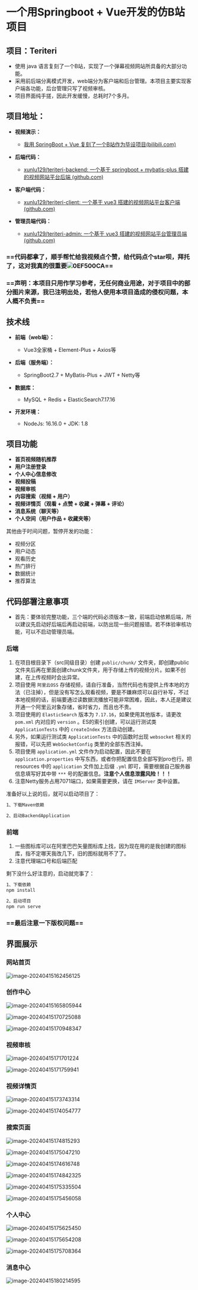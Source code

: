 # 一个用Springboot + Vue开发的仿B站项目



## 项目：Teriteri

- 使用 java 语言复刻了一个B站，实现了一个弹幕视频网站所具备的大部分功能。
- 采用前后端分离模式开发，web端分为客户端和后台管理。本项目主要实现客户端各功能，后台管理只写了视频审核。
- 项目界面纯手搓，因此开发缓慢，总耗时7个多月。



## 项目地址：

- **视频演示：**
  - [我用 SpringBoot + Vue 复刻了一个B站作为毕设项目(bilibili.com)](https://www.bilibili.com/video/BV1pM4m1D7Vt)

- **后端代码：**
  - [xunlu129/teriteri-backend: 一个基于 springboot + mybatis-plus 搭建的视频网站平台后端 (github.com)](https://github.com/xunlu129/teriteri-backend)

- **客户端代码：**
  - [xunlu129/teriteri-client: 一个基于 vue3 搭建的视频网站平台客户端 (github.com)](https://github.com/xunlu129/teriteri-client)

- **管理员端代码：**
  - [xunlu129/teriteri-admin: 一个基于 vue3 搭建的视频网站平台管理员端 (github.com)](https://github.com/xunlu129/teriteri-admin)

### ==**代码都拿了，顺手帮忙给我视频点个赞，给代码点个star呗，拜托了，这对我真的很重要![0EF500CA](README.assets/0EF500CA-1713261638190-1.png)**==

### ==**声明：本项目只用作学习参考，无任何商业用途，对于项目中的部分图片来源，我已注明出处，若他人使用本项目造成的侵权问题，本人概不负责**==



## 技术线

- **前端（web端）：**
  - Vue3全家桶 + Element-Plus + Axios等

- **后端（服务端）：**
  - SpringBoot2.7 + MyBatis-Plus + JWT + Netty等

- **数据库：**
  - MySQL + Redis + ElasticSearch7.17.16

- **开发环境：**
  - NodeJs: 16.16.0 + JDK: 1.8



## 项目功能

- **首页视频随机推荐**
- **用户注册登录**
- **个人中心信息修改**
- **视频投稿**
- **视频审核**
- **内容搜索（视频 + 用户）**
- **视频详情页（观看 + 点赞 + 收藏 + 弹幕 + 评论）**
- **消息系统（聊天等）**
- **个人空间（用户作品 + 收藏夹等）**

其他由于时间问题，暂停开发的功能：

- 视频分区
- 用户动态
- 观看历史
- 热门排行
- 数据统计
- 推荐算法



## 代码部署注意事项

- 首先：要体验完整功能，三个端的代码必须版本一致，前端启动依赖后端，所以建议先启动好后端后再启动前端，以防出现一些问题报错。若不体验审核功能，可以不启动管理员端。

### 后端

1. 在项目根目录下（src同级目录）创建 `public/chunk/` 文件夹，即创建public文件夹后再在里面创建chunk文件夹，用于存储上传的视频分片。如果不创建，在上传视频时会出异常。
2. 项目使用 `阿里云OSS` 存储视频，请自行准备，当然代码也有提供上传本地的方法（已注掉），但是没有写怎么观看视频，要是不嫌麻烦可以自行补写，不过本地视频的话，前端要通过读数据流播放可能非常困难，因此，本人还是建议开通一个阿里云对象存储，省时省力，而且也不贵。
3. 项目使用的 `ElasticSearch` 版本为 `7.17.16`，如果使用其他版本，请更改 `pom.xml` 内对应的 `version` 。ES的索引创建，可以运行测试类 `ApplicationTests` 中的 `createIndex` 方法自动创建。
4. 另外，如果运行测试类 `ApplicationTests` 中的函数时出现 `websocket` 相关的报错，可以先把 `WebSocketConfig` 类里的全部东西注掉。
5. 项目使用 `application.yml` 文件作为启动配置，因此不要在 `application.properties` 中写东西，或者你把配置信息全部写到pro也行。把 resources 中的 `application` 文件加上后缀 `.yml` 即可，需要根据自己服务器信息填写好其中带 `***` 号的配置信息。**注意个人信息泄露风险！！！**
6. 注意Netty服务占用7071端口，如果需要更换，请在 `IMServer` 类中设置。

准备好以上说的后，就可以启动项目了：

```bash
1、下载Maven依赖

2、启动BackendApplication
```

### 前端

1. 一些图标库可以在阿里巴巴矢量图标库上找，因为现在用的是我创建的图标库，指不定哪天我改几下，旧的图标就用不了了。
2. 注意代理端口号和后端匹配

剩下没什么好注意的，启动就完事了：

```bash
1、下载依赖
npm install

2、启动项目
npm run serve
```

### ==**最后注意一下版权问题**==



## 界面展示

### 网站首页

![image-20240415162456125](README.assets/image-20240415162456125-1713261638190-2.png)

### 创作中心

![image-20240415165805944](README.assets/image-20240415165805944-1713261638191-3.png)

![image-20240415170725088](README.assets/image-20240415170725088-1713261638191-4.png)

![image-20240415170948347](README.assets/image-20240415170948347-1713261638191-5.png)

### 视频审核

![image-20240415171701224](README.assets/image-20240415171701224-1713261638191-6.png)

![image-20240415171759941](README.assets/image-20240415171759941-1713261638191-7.png)

### 视频详情页

![image-20240415173743314](README.assets/image-20240415173743314-1713261638191-8.png)

![image-20240415174054777](README.assets/image-20240415174054777-1713261638191-9.png)

### 搜索页面

![image-20240415174815293](README.assets/image-20240415174815293-1713261638191-10.png)

![image-20240415175047210](README.assets/image-20240415175047210-1713261638191-11.png)

![image-20240415174616748](README.assets/image-20240415174616748-1713261638191-12.png)

![image-20240415174842325](README.assets/image-20240415174842325-1713261638191-14.png)

![image-20240415175335504](README.assets/image-20240415175335504-1713261638191-13.png)

![image-20240415175456058](README.assets/image-20240415175456058-1713261638191-15.png)

### 个人中心

![image-20240415175625450](README.assets/image-20240415175625450-1713261638191-16.png)

![image-20240415175654208](README.assets/image-20240415175654208-1713261638191-17.png)

![image-20240415175708364](README.assets/image-20240415175708364-1713261638191-18.png)

### 消息中心

![image-20240415180214595](README.assets/image-20240415180214595.png)
